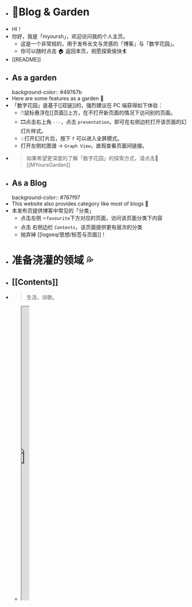 - # 🏡Blog & Garden
- HI！
- 你好，我是「myoursh」，欢迎访问我的个人主页。
	- 这是一个非常规的，用于发布长文与灵感的「博客」与「数字花园」。
	- 你可以随时点击 🏠 返回本页，祝愿探索愉快🏄
- [[README]]
- ## As a garden
  background-color:: #49767b
- Here are some features as a garden 🏡
- 「数字花园」是基于[[双链]]的，强烈建议在 PC 端获得如下体验：
	- 🖱️鼠标悬浮在[[页面]]上方，在不打开新页面的情况下访问别的页面。
	- 🎞️点击右上角 `···`，点击 `presentation`，即可在右侧边栏打开该页面的幻灯片样式。
	- 💡打开幻灯片后，按下 `f` 可以进入全屏模式。
	- 打开左侧栏图谱 → `Graph View`，直观查看页面间链接。
- > 如果希望更深度的了解「数字花园」的探索方式，请点击🌷 [[MYoursGarden]]
- ## As a Blog
  background-color:: #787f97
- This website also provides category like most of blogs  📑
- 本发布页提供博客中常见的「分类」
	- 点击左侧 ⭐`favourite`下方对应的页面，访问该页面分类下内容
	- 点击 右侧边栏 `Contents`，该页面提供更有层次的分类
	- 抛弃掉 [[logseq/思想/标签与页面]]！
- # 准备浇灌的领域 💦
- ## [[Contents]]
- > 生活，诗歌。
	- <iframe src="https://httishere.gitee.io/notion/new/today-shici.html?mode=w" width="20"height="800"></iframe>